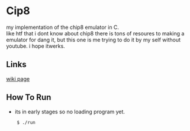 # Cip8
my implementation of the chip8 emulator in C.       
like htf that i dont know about chip8 there is tons of resoures to making a emulator for dang it, but this one is me trying to do it by my self without youtube. i hope itwerks.

## Links
[wiki page](https://en.wikipedia.org/wiki/CHIP-8)


## How To Run
-   its in early stages so no loading program yet.
```
    $ ./run
```